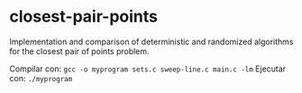 # closest-pair-points

Implementation and comparison of deterministic and randomized algorithms for the closest pair of points problem.

Compilar con: `gcc -o myprogram sets.c sweep-line.c main.c -lm`
Ejecutar con: `./myprogram`
